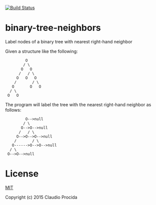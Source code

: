 [![Build Status](https://travis-ci.org/claudiopro/binary-tree-neighbors.svg?branch=master)](https://travis-ci.org/claudiopro/binary-tree-neighbors)

# binary-tree-neighbors

Label nodes of a binary tree with nearest right-hand neighbor

Given a structure like the following:

```
         O
        / \
       O   O
      /   / \
     O   O   O
    /       / \
   O       O   O
  / \
 O   O
```

The program will label the tree with the nearest right-hand neighbor as follows:

```
         O-->null
        / \
       O-->O-->null
      /   / \
     O-->O-->O-->null
    /       / \
   O------>O-->O-->null
  / \
 O-->O-->null
```

# License

[MIT](http://opensource.org/licenses/MIT)

Copyright (c) 2015 Claudio Procida
